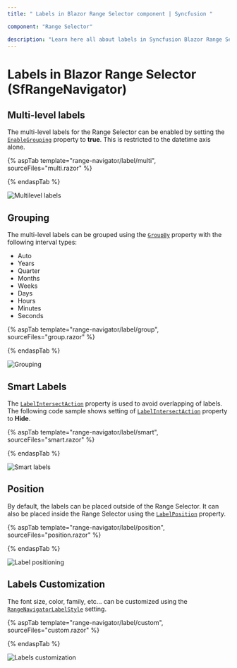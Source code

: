 ```yaml
---
title: " Labels in Blazor Range Selector component | Syncfusion "

component: "Range Selector"

description: "Learn here all about labels in Syncfusion Blazor Range Selector (SfRangeNavigator) component and more."
---
```


# Labels in Blazor Range Selector (SfRangeNavigator)

## Multi-level labels

The multi-level labels for the Range Selector can be enabled by setting the [`EnableGrouping`](https://help.syncfusion.com/cr/blazor/Syncfusion.Blazor.Charts.SfRangeNavigator.html#Syncfusion_Blazor_Charts_SfRangeNavigator_EnableGrouping) property to **true**. This is restricted to the datetime axis alone.

{% aspTab template="range-navigator/label/multi", sourceFiles="multi.razor" %}

{% endaspTab %}

![Multilevel labels](images/labels/multi.png)

## Grouping

The multi-level labels can be grouped using the [`GroupBy`](https://help.syncfusion.com/cr/blazor/Syncfusion.Blazor.Charts.SfRangeNavigator.html#Syncfusion_Blazor_Charts_SfRangeNavigator_GroupBy) property with the following interval types:

* Auto
* Years
* Quarter
* Months
* Weeks
* Days
* Hours
* Minutes
* Seconds

{% aspTab template="range-navigator/label/group", sourceFiles="group.razor" %}

{% endaspTab %}

![Grouping](images/labels/group.png)

## Smart Labels

The [`LabelIntersectAction`](https://help.syncfusion.com/cr/blazor/Syncfusion.Blazor.Charts.SfRangeNavigator.html#Syncfusion_Blazor_Charts_SfRangeNavigator_LabelIntersectAction) property is used to avoid overlapping of labels. The following code sample shows setting of [`LabelIntersectAction`](https://help.syncfusion.com/cr/blazor/Syncfusion.Blazor.Charts.SfRangeNavigator.html#Syncfusion_Blazor_Charts_SfRangeNavigator_LabelIntersectAction) property to **Hide**.

{% aspTab template="range-navigator/label/smart", sourceFiles="smart.razor" %}

{% endaspTab %}

![Smart labels](images/labels/smart.png)

## Position

By default, the labels can be placed outside of the Range Selector. It can also be placed inside the Range Selector
using the [`LabelPosition`](https://help.syncfusion.com/cr/blazor/Syncfusion.Blazor.Charts.SfRangeNavigator.html#Syncfusion_Blazor_Charts_SfRangeNavigator_LabelPosition) property.

{% aspTab template="range-navigator/label/position", sourceFiles="position.razor" %}

{% endaspTab %}

![Label positioning](images/labels/position.png)

## Labels Customization

The font size, color, family, etc... can be customized using the [`RangeNavigatorLabelStyle`](https://help.syncfusion.com/cr/blazor/Syncfusion.Blazor.Charts.RangeNavigatorLabelStyle.html) setting.

{% aspTab template="range-navigator/label/custom", sourceFiles="custom.razor" %}

{% endaspTab %}

![Labels customization](images/labels/custom.png)